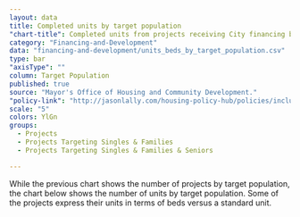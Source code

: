 ```yaml
---
layout: data
title: Completed units by target population
"chart-title": Completed units from projects receiving City financing by target population
category: "Financing-and-Development"
data: "financing-and-development/units_beds_by_target_population.csv"
type: bar
"axisType": ""
column: Target Population
published: true
source: "Mayor's Office of Housing and Community Development."
"policy-link": "http://jasonlally.com/housing-policy-hub/policies/inclusionary-housing/"
scale: "5"
colors: YlGn
groups:
  - Projects
  - Projects Targeting Singles & Families
  - Projects Targeting Singles & Families & Seniors

---
```


While the previous chart shows the number of projects by target population, the chart below shows the number of units by target population. Some of the projects express their units in terms of beds versus a standard unit.